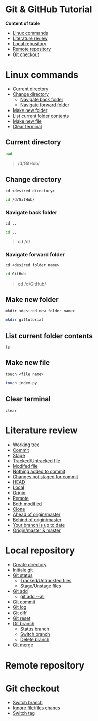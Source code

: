 # Git & GitHub Tutorial  
**Content of table** 
- [Linux commands](#linux-commands)
- [Literature review](#literature-review)
- [Local repository](#local-repository)
- [Remote repository](#remote-repository)
- [Git checkout](#git-checkout)
# Linux commands
- [Current directory](#current-directory)
- [Change directory](#change-directory)
  - [Navigate back folder](#navigate-back-folder)
  - [Navigate forward folder](#navigate-forward-folder)
- [Make new folder](#make-new-folder)
- [List current folder contents](#list-current-folder-contents)
- [Make new file](#make-new-file)
- [Clear terminal](#clear-terminal)



## Current directory
```bash
pwd
```
> /d/GitHub/


## Change directory
`cd <desired directory>`
```bash
cd /d/GitHub/
```


### Navigate back folder
`cd ..`
```bash
cd ..
```
>cd /d/


### Navigate forward folder
`cd <desired folder name>`
```bash
cd GitHub
```
>cd /d/GitHub/

## Make new folder
`mkdir <desired new folder name>`
```bash
mkdir gittutorial
```

## List current folder contents
`ls`


## Make new file
`touch <file name>`
```bash
touch index.py
```


## Clear terminal
`clear`




# Literature review
- [Working tree](#)
- [Commit](#)
- [Stage](#)
- [Tracked/Untracked file](#)
- [Modifed file](#)
- [Nothing added to commit](#)
- [Changes not staged for commit](#)
- [HEAD](#)
- [Local](#)
- [Origin](#)
- [Remote](#)
- [Both modified](#)
- [Clone](#)
- [Ahead of origin/master](#)
- [Behind of origin/master](#)
- [Your branch is up to date](#)
- [Origin/master & master](#)





# Local repository
- [Create directory](#)
- [Initiale git](#)
- [Git status](#)
  - [Tracked/Untrackted files](#)
  - [Stage/Unstage files](#) 
- [Git add](#)
  - [git add --all](#)
- [Git commit](#)
- [Git log](#)
- [Git diff](#)
- [Git reset](#)
- [Git branch](#)
  - [Status branch](#)
  - [Switch branch](#)
  - [Delete branch](#)
- [Git merge](#)







# Remote repository








# Git checkout
- [Switch branch](#)
- [Ignore file/files chanes](#)
- [Switch tag](#)
